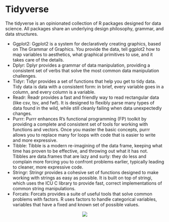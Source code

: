 # Tidyverse

The tidyverse is an opinionated collection of R packages designed for data science. All packages share an underlying design philosophy, grammar, and data structures.

* Ggplot2: Ggplot2 is a system for declaratively creating graphics, based on The Grammar of Graphics. You provide the data, tell ggplot2 how to map variables to aesthetics, what graphical primitives to use, and it takes care of the details.
* Dplyr: Dplyr provides a grammar of data manipulation, providing a consistent set of verbs that solve the most common data manipulation challenges.
* Tidyr: Tidyr provides a set of functions that help you get to tidy data. Tidy data is data with a consistent form: in brief, every variable goes in a column, and every column is a variable.
* Readr: Readr provides a fast and friendly way to read rectangular data (like csv, tsv, and fwf). It is designed to flexibly parse many types of data found in the wild, while still cleanly failing when data unexpectedly changes.
* Purrr: Purrr enhances R’s functional programming (FP) toolkit by providing a complete and consistent set of tools for working with functions and vectors. Once you master the basic concepts, purrr allows you to replace many for loops with code that is easier to write and more expressive. 
* Tibble: Tibble is a modern re-imagining of the data frame, keeping what time has proven to be effective, and throwing out what it has not. Tibbles are data.frames that are lazy and surly: they do less and complain more forcing you to confront problems earlier, typically leading to cleaner, more expressive code.
* Stringr: Stringr provides a cohesive set of functions designed to make working with strings as easy as possible. It is built on top of stringi, which uses the ICU C library to provide fast, correct implementations of common string manipulations.
* Forcats: Forcats provides a suite of useful tools that solve common problems with factors. R uses factors to handle categorical variables, variables that have a fixed and known set of possible values.

<p align="center">
  <img src=https://miro.medium.com/max/917/0*OY7eFSIP42EiNXED />
</p>


